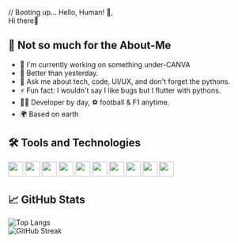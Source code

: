 // Booting up... Hello, Human! 🤖,<br>
   Hi there👋

## 🚀 Not so much for the About-Me
- 🔭 I'm currently working on something under-CANVA
- 🌱 Better than yesterday.
- 💬 Ask me about tech, code, UI/UX, and don't forget the pythons.
- ⚡ Fun fact: I wouldn't say I like bugs but I flutter with pythons.
- 👨‍💻 Developer by day, ⚽ football & F1 anytime.
- 🌍 Based on earth

## 🛠️ Tools and Technologies
[<img src="https://uxwing.com/wp-content/themes/uxwing/download/brands-and-social-media/python-programming-language-icon.svg" height="30">](https://www.python.org/)
[<img src="https://www.vectorlogo.zone/logos/flutterio/flutterio-icon.svg" height="30">](https://flutter.dev/)
[<img src="https://www.vectorlogo.zone/logos/javascript/javascript-icon.svg" height="30">](https://www.javascript.com/)
[<img src="https://raw.githubusercontent.com/detain/svg-logos/07e36b4aa0691f3015886624395e083395e528c5/svg/g/github-icon-2.svg" height="30">](https://www.github.com/)
[<img src="https://www.vectorlogo.zone/logos/w3_html5/w3_html5-icon.svg" height="30">](https://html.com/)
[<img src="https://uxwing.com/wp-content/themes/uxwing/download/brands-and-social-media/css-icon.png" height="30">](https://www.w3schools.com/css/css_intro.asp)
[<img src="https://www.vectorlogo.zone/logos/figma/figma-icon.svg" height="30">](https://www.figma.com/)
[<img src="https://uxwing.com/wp-content/themes/uxwing/download/brands-and-social-media/dart-programming-language-icon.png" height="30">](https://www.dart.dev/)
[<img src="https://www.vectorlogo.zone/logos/canva/canva-icon.svg" height="30">](https://www.canva.com/)
[<img src="https://www.vectorlogo.zone/logos/firebase/firebase-icon.svg" height="30">](https://firebase.google.com/)

## 📈 GitHub Stats
![Top Langs](https://github-readme-stats.vercel.app/api/top-langs/?username=MwesigwaElijahK&layout=compact&theme=radical)<br>
![GitHub Streak](https://github-readme-streak-stats.herokuapp.com?user=codemaker2015&theme=blueberry&date_format=M%20j%5B%2C%20Y%5D)
